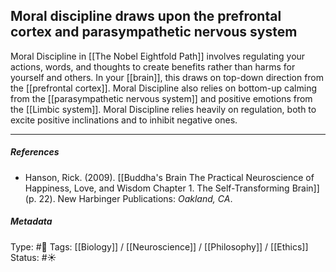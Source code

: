 ## Moral discipline draws upon the prefrontal cortex and parasympathetic nervous system # 

Moral Discipline in [[The Nobel Eightfold Path]] involves regulating your actions, words, and thoughts to create benefits rather than harms for yourself and others. In your [[brain]], this draws on top-down direction from the [[prefrontal cortex]]. Moral Discipline also relies on bottom-up calming from the [[parasympathetic nervous system]] and positive emotions from the [[Limbic system]]. Moral Discipline relies heavily on regulation, both to excite positive inclinations and to inhibit negative ones.

___

##### References

- Hanson, Rick. (2009). [[Buddha's Brain The Practical Neuroscience of Happiness, Love, and Wisdom Chapter 1. The Self-Transforming Brain]] (p. 22). New Harbinger Publications: _Oakland, CA_.

##### Metadata

Type: #🔴 
Tags: [[Biology]] / [[Neuroscience]] / [[Philosophy]] / [[Ethics]]
Status: #☀️ 